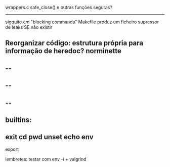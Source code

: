wrappers.c
safe_close() e outras funções seguras?

---

sigquite em "blocking commands"
Makefile produz um ficheiro supressor de leaks SE não existir

Reorganizar código:
    estrutura própria para informação de heredoc?
norminette
--
--
--
--
--
--
--
builtins:
--
exit
cd
pwd
unset
echo
env
--
export


lembretes:
testar com env -i + valgrind
